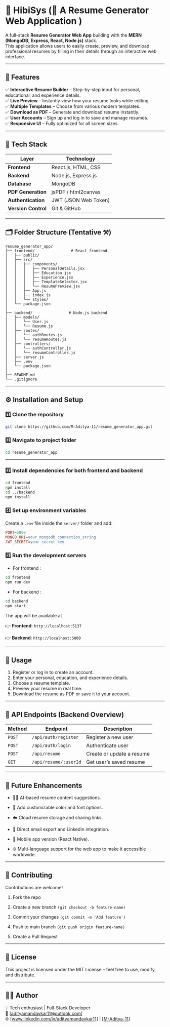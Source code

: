 #  🌺 HibiSys (🧾 A Resume Generator Web Application )  

A full-stack **Resume Generator Web App** building with the **MERN (MongoDB, Express, React, Node.js)** stack.  
This application allows users to easily create, preview, and download professional resumes by filling in their details through an interactive web interface.  

---

## 🚀 Features

✅ **Interactive Resume Builder** – Step-by-step input for personal, educational, and experience details.  
✅ **Live Preview** – Instantly view how your resume looks while editing.  
✅ **Multiple Templates** – Choose from various modern templates.  
✅ **Download as PDF** – Generate and download resume instantly.  
✅ **User Accounts** – Sign up and log in to save and manage resumes.  
✅ **Responsive UI** – Fully optimized for all screen sizes.  

---

## 🧠 Tech Stack  

| Layer | Technology |
|--------|-------------|
| **Frontend** | React.js, HTML, CSS |
| **Backend** | Node.js, Express.js |
| **Database** | MongoDB |
| **PDF Generation** | jsPDF / html2canvas |
| **Authentication** | JWT (JSON Web Token) |
| **Version Control** | Git & GitHub |

---

## 🗂 Folder Structure (Tentative ⚒️)  

```pgsql  
resume_generator_app/
├── frontend/                # React frontend
│   ├── public/
│   ├── src/
│   │   ├── components/
│   │   │   ├── PersonalDetails.jsx
│   │   │   ├── Education.jsx
│   │   │   ├── Experience.jsx
│   │   │   ├── TemplateSelector.jsx
│   │   │   └── ResumePreview.jsx
│   │   ├── App.js
│   │   ├── index.js
│   │   └── styles/
│   └── package.json
│
├── backend/                # Node.js backend
│   ├── models/
│   │   └── User.js
│   │   └── Resume.js
│   ├── routes/
│   │   └── authRoutes.js
│   │   └── resumeRoutes.js
│   ├── controllers/
│   │   └── authController.js
│   │   └── resumeController.js
│   ├── server.js
│   ├── .env
│   └── package.json
│
├── README.md
└── .gitignore
```

---

## ⚙️ Installation and Setup

### 1️⃣ Clone the repository

```bash
git clone https://github.com/M-Aditya-11/resume_generator_app.git
```

### 2️⃣ Navigate to project folder

```bash
cd resume_generator_app
```

---

### 3️⃣ Install dependencies for both frontend and backend

```bash
cd frontend
npm install
cd ../backend
npm install
```

### 4️⃣ Set up environment variables

Create a `.env` file inside the `server/` folder and add:

```ini
PORT=5000
MONGO_URI=your_mongodb_connection_string
JWT_SECRET=your_secret_key
```

### 5️⃣ Run the development servers

 - For frontend :
```bash
cd frontend
npm run dev
```

 - For backend :
```bash
cd backend
npm start
```

The app will be available at

👉 **Frontend**: `http://localhost:5137`

👉 **Backend**: `http://localhost:5000`

---

## 🧾 Usage

 1. Register or log in to create an account.
 2. Enter your personal, education, and experience details.
 3. Choose a resume template.
 4. Preview your resume in real time.
 5. Download the resume as PDF or save it to your account.

---

## 🧩 API Endpoints (Backend Overview)

| Method | Endpoint              | Description               |
| ------ | --------------------- | ------------------------- |
| `POST` | `/api/auth/register`  | Register a new user       |
| `POST` | `/api/auth/login`     | Authenticate user         |
| `POST` | `/api/resume`         | Create or update a resume |
| `GET`  | `/api/resume/:userId` | Get user’s saved resume   |

---

## 🔮 Future Enhancements

- 🧑‍💼 AI-based resume content suggestions.

- 🎨 Add customizable color and font options.

- ☁️ Cloud resume storage and sharing links.

- 💌 Direct email export and LinkedIn integration.

- 📱 Mobile app version (React Native).

- 🌐 Multi-language support for the web app to make it accessible worldwide.

---

## 🤝 Contributing

Contributions are welcome!

1. Fork the repo

2. Create a new branch `(git checkout -b feature-name)`

3. Commit your changes `(git commit -m 'Add feature')`

4. Push to main branch `(git push origin feature-name)`

5. Create a Pull Request

---

## 📜 License

This project is licensed under the MIT License – feel free to use, modify, and distribute.

---

## 👨‍💻 Author

💡 Tech enthusiast | Full-Stack Developer  
📧 [adityamandavkar11@outlook.com]  
🌐 [www.linkedin.com/in/adityamandavkar11] | [[M-Aditya-11](https://github.com/M-Aditya-11)]  
